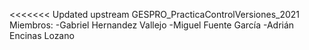 <<<<<<< Updated upstream
GESPRO_PracticaControlVersiones_2021
    Miembros:
        -Gabriel Hernandez Vallejo
        -Miguel Fuente García
        -Adrián Encinas Lozano
